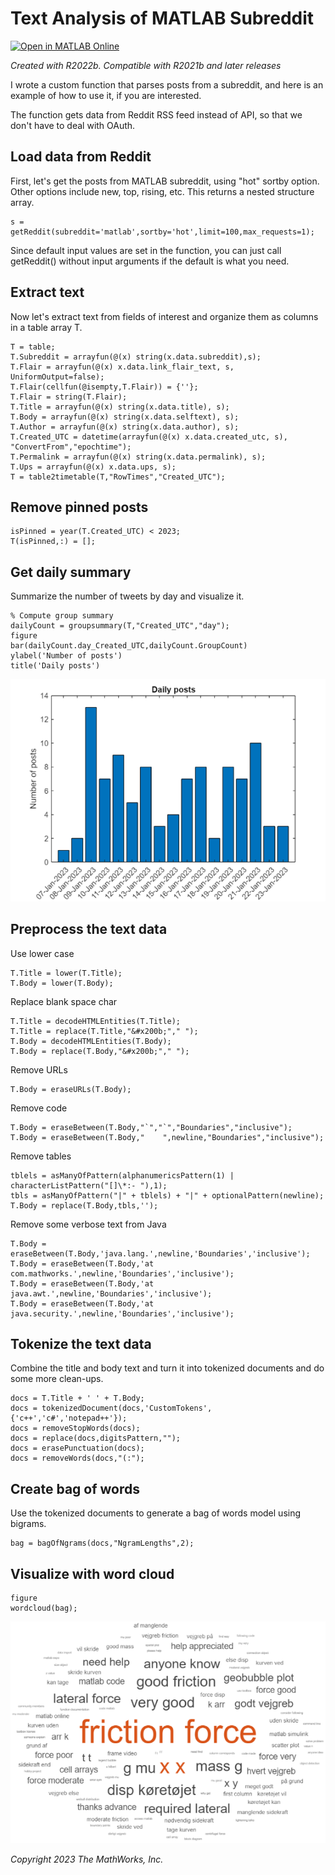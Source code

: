 # Text Analysis of MATLAB Subreddit
[![Open in MATLAB Online](https://www.mathworks.com/images/responsive/global/open-in-matlab-online.svg)](https://matlab.mathworks.com/open/github/v1?repo=toshiakit/text_analysis_of_matlab_subreddit)

_Created with R2022b. Compatible with R2021b and later releases_

I wrote a custom function that parses posts from a subreddit, and here is an example of how to use it, if you are interested.

The function gets data from Reddit RSS feed instead of API, so that we don't have to deal with OAuth.

## Load data from Reddit
First, let's get the posts from MATLAB subreddit, using "hot" sortby option. Other options include new, top, rising, etc. This returns a nested structure array.
```
s = getReddit(subreddit='matlab',sortby='hot',limit=100,max_requests=1);
```
Since default input values are set in the function, you can just call getReddit() without input arguments if the default is what you need.
## Extract text
Now let's extract text from fields of interest and organize them as columns in a table array T.
```
T = table;
T.Subreddit = arrayfun(@(x) string(x.data.subreddit),s);
T.Flair = arrayfun(@(x) x.data.link_flair_text, s, UniformOutput=false);
T.Flair(cellfun(@isempty,T.Flair)) = {''};
T.Flair = string(T.Flair);
T.Title = arrayfun(@(x) string(x.data.title), s);
T.Body = arrayfun(@(x) string(x.data.selftext), s);
T.Author = arrayfun(@(x) string(x.data.author), s);
T.Created_UTC = datetime(arrayfun(@(x) x.data.created_utc, s), "ConvertFrom","epochtime");
T.Permalink = arrayfun(@(x) string(x.data.permalink), s);
T.Ups = arrayfun(@(x) x.data.ups, s);
T = table2timetable(T,"RowTimes","Created_UTC");
```
## Remove pinned posts
```
isPinned = year(T.Created_UTC) < 2023;
T(isPinned,:) = [];
```
## Get daily summary
Summarize the number of tweets by day and visualize it.
```
% Compute group summary 
dailyCount = groupsummary(T,"Created_UTC","day");
figure
bar(dailyCount.day_Created_UTC,dailyCount.GroupCount)
ylabel('Number of posts') 
title('Daily posts') 
```
![Daily Posts](https://github.com/toshiakit/text_analysis_of_matlab_subreddit/blob/main/daily.png)

## Preprocess the text data
Use lower case
```
T.Title = lower(T.Title);
T.Body = lower(T.Body);
```
Replace blank space char
```
T.Title = decodeHTMLEntities(T.Title);
T.Title = replace(T.Title,"&#x200b;"," ");
T.Body = decodeHTMLEntities(T.Body);
T.Body = replace(T.Body,"&#x200b;"," ");
```
Remove URLs
```
T.Body = eraseURLs(T.Body);
```
Remove code
```
T.Body = eraseBetween(T.Body,"`","`","Boundaries","inclusive");
T.Body = eraseBetween(T.Body,"    ",newline,"Boundaries","inclusive");
```
Remove tables
```
tblels = asManyOfPattern(alphanumericsPattern(1) | characterListPattern("[]\*:- "),1);
tbls = asManyOfPattern("|" + tblels) + "|" + optionalPattern(newline);
T.Body = replace(T.Body,tbls,'');
```
Remove some verbose text from Java
```
T.Body = eraseBetween(T.Body,'java.lang.',newline,'Boundaries','inclusive');
T.Body = eraseBetween(T.Body,'at com.mathworks.',newline,'Boundaries','inclusive');
T.Body = eraseBetween(T.Body,'at java.awt.',newline,'Boundaries','inclusive');
T.Body = eraseBetween(T.Body,'at java.security.',newline,'Boundaries','inclusive');
```
## Tokenize the text data
Combine the title and body text and turn it into tokenized documents and do some more clean-ups.
```
docs = T.Title + ' ' + T.Body;
docs = tokenizedDocument(docs,'CustomTokens',{'c++','c#','notepad++'});
docs = removeStopWords(docs);
docs = replace(docs,digitsPattern,"");
docs = erasePunctuation(docs);
docs = removeWords(docs,"(:");
```
## Create bag of words
Use the tokenized documents to generate a bag of words model using bigrams.
```
bag = bagOfNgrams(docs,"NgramLengths",2);
```
## Visualize with word cloud
```
figure
wordcloud(bag);
```
![Word Cloud](https://github.com/toshiakit/text_analysis_of_matlab_subreddit/blob/main/wordcloud.png)

_Copyright 2023 The MathWorks, Inc._
